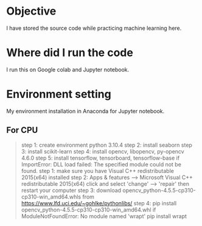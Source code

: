 # Objective
I have stored the source code while practicing machine learning here.
# Where did I run the code
I run this on Google colab and Jupyter notebook.
# Environment setting
My environment installation in Anaconda for Jupyter notebook.
## For CPU
> step 1: create environment python 3.10.4
> step 2: install seaborn
> step 3: install scikit-learn
> step 4: install opencv, libopencv, py-opencv 4.6.0
> step 5: install tensorflow, tensorboard, tensorflow-base
> if ImportError: DLL load failed: The specified module could not be found.
    step 1: make sure you have Visual C++ redistributable 2015(x64) installed
    step 2: Apps & features --> Microsoft Visual C++ redistributable 2015(x64) click and select 'change' --> 'repair' then restart your computer
    step 3: download opencv_python-4.5.5-cp310-cp310-win_amd64.whls from https://www.lfd.uci.edu/~gohlke/pythonlibs/
    step 4: pip install opencv_python-4.5.5-cp310-cp310-win_amd64.whl
> if ModuleNotFoundError: No module named 'wrapt'
    pip install wrapt

